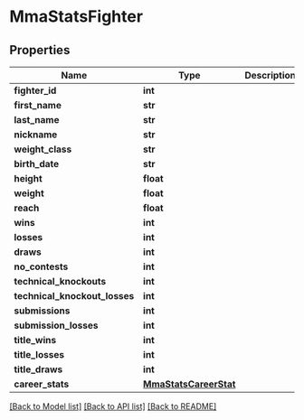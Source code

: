 # MmaStatsFighter

## Properties
Name | Type | Description | Notes
------------ | ------------- | ------------- | -------------
**fighter_id** | **int** |  | [optional] 
**first_name** | **str** |  | [optional] 
**last_name** | **str** |  | [optional] 
**nickname** | **str** |  | [optional] 
**weight_class** | **str** |  | [optional] 
**birth_date** | **str** |  | [optional] 
**height** | **float** |  | [optional] 
**weight** | **float** |  | [optional] 
**reach** | **float** |  | [optional] 
**wins** | **int** |  | [optional] 
**losses** | **int** |  | [optional] 
**draws** | **int** |  | [optional] 
**no_contests** | **int** |  | [optional] 
**technical_knockouts** | **int** |  | [optional] 
**technical_knockout_losses** | **int** |  | [optional] 
**submissions** | **int** |  | [optional] 
**submission_losses** | **int** |  | [optional] 
**title_wins** | **int** |  | [optional] 
**title_losses** | **int** |  | [optional] 
**title_draws** | **int** |  | [optional] 
**career_stats** | [**MmaStatsCareerStat**](MmaStatsCareerStat.md) |  | [optional] 

[[Back to Model list]](../README.md#documentation-for-models) [[Back to API list]](../README.md#documentation-for-api-endpoints) [[Back to README]](../README.md)

